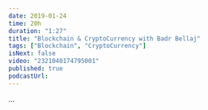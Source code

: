 ```yaml
---
date: 2019-01-24
time: 20h
duration: "1:27"
title: "Blockchain & CryptoCurrency with Badr Bellaj"
tags: ["Blockchain", "CryptoCurrency"]
isNext: false
video: "2321040174795001"
published: true
podcastUrl:
---
```


...
